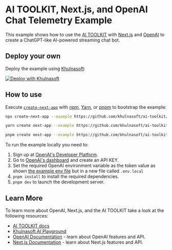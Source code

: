 # AI TOOLKIT, Next.js, and OpenAI Chat Telemetry Example

This example shows how to use the [AI TOOLKIT](https://sdk.khulnasoft.com/docs) with [Next.js](https://nextjs.org/) and [OpenAI](https://openai.com) to create a ChatGPT-like AI-powered streaming chat bot.

## Deploy your own

Deploy the example using [Khulnasoft](https://khulnasoft.com?utm_source=github&utm_medium=readme&utm_campaign=ai-toolkit-example):

[![Deploy with Khulnasoft](https://khulnasoft.com/button)](https://khulnasoft.com/new/clone?repository-url=https%3A%2F%2Fgithub.com%2Fvercel%2Fai%2Ftree%2Fmain%2Fexamples%2Fnext-openai-telemetry&env=OPENAI_API_KEY&envDescription=OpenAI%20API%20Key&envLink=https%3A%2F%2Fplatform.openai.com%2Faccount%2Fapi-keys&project-name=vercel-ai-chat-openai-telemetry&repository-name=vercel-ai-chat-openai-telemetry)

## How to use

Execute [`create-next-app`](https://github.com/vercel/next.js/tree/canary/packages/create-next-app) with [npm](https://docs.npmjs.com/cli/init), [Yarn](https://yarnpkg.com/lang/en/docs/cli/create/), or [pnpm](https://pnpm.io) to bootstrap the example:

```bash
npx create-next-app --example https://github.com/khulnasoft/ai-toolkit/tree/main/examples/next-openai next-openai-app
```

```bash
yarn create next-app --example https://github.com/khulnasoft/ai-toolkit/tree/main/examples/next-openai next-openai-app
```

```bash
pnpm create next-app --example https://github.com/khulnasoft/ai-toolkit/tree/main/examples/next-openai next-openai-app
```

To run the example locally you need to:

1. Sign up at [OpenAI's Developer Platform](https://platform.openai.com/signup).
2. Go to [OpenAI's dashboard](https://platform.openai.com/account/api-keys) and create an API KEY.
3. Set the required OpenAI environment variable as the token value as shown [the example env file](./.env.local.example) but in a new file called `.env.local`
4. `pnpm install` to install the required dependencies.
5. `pnpm dev` to launch the development server.

## Learn More

To learn more about OpenAI, Next.js, and the AI TOOLKIT take a look at the following resources:

- [AI TOOLKIT docs](https://sdk.khulnasoft.com/docs)
- [Khulnasoft AI Playground](https://play.vercel.ai)
- [OpenAI Documentation](https://platform.openai.com/docs) - learn about OpenAI features and API.
- [Next.js Documentation](https://nextjs.org/docs) - learn about Next.js features and API.
